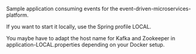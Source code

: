  
Sample application consuming events for the event-driven-microservices-platform.

If you want to start it locally, use the Spring profile LOCAL. 

You maybe have to adapt the host name for Kafka and Zookeeper in application-LOCAL.properties depending on your Docker setup.